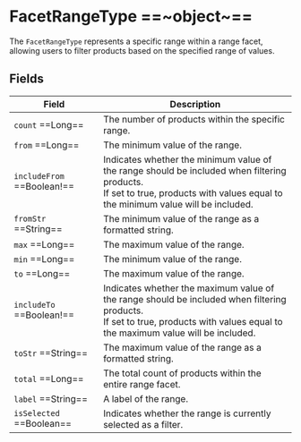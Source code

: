 # FacetRangeType ==~object~==

The `FacetRangeType` represents a specific range within a range facet, allowing users to filter products based on the specified range of values. 

## Fields

| Field                      	| Description                                                                                                                                                                    	|
|----------------------------	|--------------------------------------------------------------------------------------------------------------------------------------------------------------------------------	|
| `count`  ==Long==            	| The number of products within the specific range.                                                                                                                              	|
| `from`  ==Long==             	| The minimum value of the range.                                                                                                                                                	|
| `includeFrom`  ==Boolean!==  	| Indicates whether the minimum value of the range should be included when filtering products.<br>If set to true, products with values equal to the minimum value will be included. 	|
| `fromStr`  ==String==        	| The minimum value of the range as a formatted string.                                                                                                                          	|
| `max`  ==Long==              	| The maximum value of the range.                                                                                                                                                	|
| `min`  ==Long==              	| The minimum value of the range.                                                                                                                                                	|
| `to`  ==Long==               	| The maximum value of the range.                                                                                                                                                	|
| `includeTo`  ==Boolean!==    	| Indicates whether the maximum value of the range should be included when filtering products.<br>If set to true, products with values equal to the maximum value will be included. 	|
| `toStr`  ==String==          	| The maximum value of the range as a formatted string.                                                                                                                          	|
| `total`  ==Long==            	| The total count of products within the entire range facet.                                                                                                                     	|
| `label`  ==String==          	| A label of the range.                                                                                                                                                          	|
| `isSelected`  ==Boolean==   	| Indicates whether the range is currently selected as a filter.                                                                                                                 	|